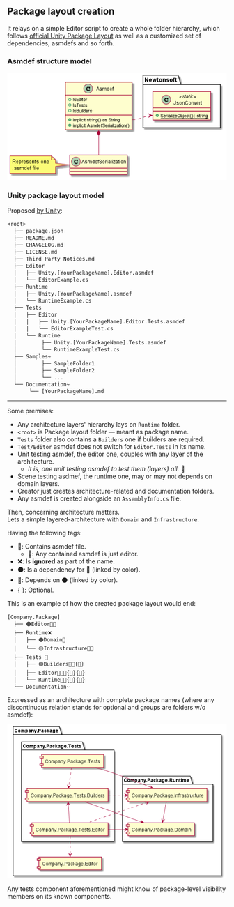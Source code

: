 ## Package layout creation

It relays on a simple Editor script to create a whole folder hierarchy,
which follows [official Unity Package Layout](https://docs.unity3d.com/Manual/cus-layout.html)
as well as a customized set of dependencies, asmdefs and so forth.

### Asmdef structure model
![](Asmdef.png)

### Unity package layout model

Proposed [by Unity](https://docs.unity3d.com/Manual/cus-layout.html):
```
<root>
  ├── package.json
  ├── README.md
  ├── CHANGELOG.md
  ├── LICENSE.md
  ├── Third Party Notices.md
  ├── Editor
  │   ├── Unity.[YourPackageName].Editor.asmdef
  │   └── EditorExample.cs
  ├── Runtime
  │   ├── Unity.[YourPackageName].asmdef
  │   └── RuntimeExample.cs
  ├── Tests
  │   ├── Editor
  │   │   ├── Unity.[YourPackageName].Editor.Tests.asmdef
  │   │   └── EditorExampleTest.cs
  │   └── Runtime
  │        ├── Unity.[YourPackageName].Tests.asmdef
  │        └── RuntimeExampleTest.cs
  ├── Samples~
  │        ├── SampleFolder1
  │        ├── SampleFolder2
  │        └── ...
  └── Documentation~
       └── [YourPackageName].md
```

---

Some premises:

- Any architecture layers' hierarchy lays on `Runtime` folder.
- ``<root>`` is Package layout folder — meant as package name.
- `Tests` folder also contains a `Builders` one if builders are required.
- `Test/Editor` asmdef does not switch for `Editor.Tests` in its name.
- Unit testing asmdef, the editor one, couples with any layer of the architecture.
  - *It is, one unit testing asmdef to test them (layers) all.* 💍
- Scene testing asdmef, the runtime one, may or may not depends on domain layers.
- Creator just creates architecture-related and documentation folders.
- Any asmdef is created alongside an `AssemblyInfo.cs` file.

Then, concerning architecture matters.  
Lets a simple layered-architecture with ``Domain`` and ``Infrastructure``.

Having the following tags:
- 📁: Contains asmdef file.
  - 🔧: Any contained asmdef is just editor.
- ❌: Is **ignored** as part of the name.
- ⚫: Is a dependency for 🖤 (linked by color).
- 🖤: Depends on ⚫ (linked by color).
- { }: Optional.

This is an example of how the created package layout would end:
```
[Company.Package]
  ├── 🟤Editor📁🔧
  ├── Runtime❌ 
  │   ├── 🟠Domain📁
  │   └── 🟡Infrastructure📁🧡
  ├── Tests 🔧
  │   ├── 🟣Builders📁🧡{💛}
  │   ├── Editor📁🧡💜{🤎}{💛}
  │   └── Runtime📁💛{💜}{🧡}
  └── Documentation~
```

Expressed as an architecture with complete package names (where any discontinuous relation stands for optional and groups are folders w/o asmdef):

![](Architecture.png)

Any tests component aforementioned might know of package-level visibility members on its known components.